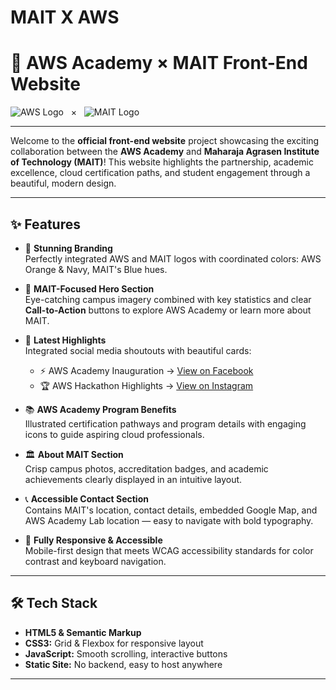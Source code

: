# MAIT X AWS
# 🚀 AWS Academy × MAIT Front-End Website

![AWS Logo](https://upload.wikimedia.org/wikipedia/commons/9/93/Amazon_Web_Services_Logo.svg) &nbsp; × &nbsp; ![MAIT Logo](https://www.mait.ac.in/images/logo.png)

---

Welcome to the **official front-end website** project showcasing the exciting collaboration between the **AWS Academy** and **Maharaja Agrasen Institute of Technology (MAIT)**! This website highlights the partnership, academic excellence, cloud certification paths, and student engagement through a beautiful, modern design.

---

## ✨ Features

- 🎨 **Stunning Branding**  
  Perfectly integrated AWS and MAIT logos with coordinated colors: AWS Orange & Navy, MAIT's Blue hues.

- 🏫 **MAIT-Focused Hero Section**  
  Eye-catching campus imagery combined with key statistics and clear **Call-to-Action** buttons to explore AWS Academy or learn more about MAIT.

- 📣 **Latest Highlights**  
  Integrated social media shoutouts with beautiful cards:
    - ⚡️ AWS Academy Inauguration → [View on Facebook](https://www.facebook.com/photo/?fbid=804473992532713&set=pcb.804475555865890)  
    - 🏆 AWS Hackathon Highlights → [View on Instagram](https://www.instagram.com/p/DIO9QkTIX4r/)

- 📚 **AWS Academy Program Benefits**  
  Illustrated certification pathways and program details with engaging icons to guide aspiring cloud professionals.

- 🏛 **About MAIT Section**  
  Crisp campus photos, accreditation badges, and academic achievements clearly displayed in an intuitive layout.

- 📞 **Accessible Contact Section**  
  Contains MAIT's location, contact details, embedded Google Map, and AWS Academy Lab location — easy to navigate with bold typography.

- 📱 **Fully Responsive & Accessible**  
  Mobile-first design that meets WCAG accessibility standards for color contrast and keyboard navigation.

---

## 🛠 Tech Stack

- **HTML5 & Semantic Markup**  
- **CSS3:** Grid & Flexbox for responsive layout  
- **JavaScript:** Smooth scrolling, interactive buttons  
- **Static Site:** No backend, easy to host anywhere

---



